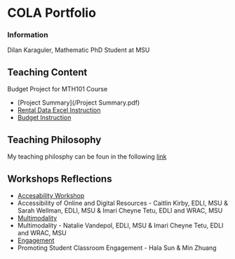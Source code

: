 # COLA Portfolio
### Information
Dilan Karaguler, Mathematic PhD Student at MSU


## Teaching Content
Budget Project for MTH101 Course
- [Project Summary](/Project Summary.pdf)
- [Rental Data Excel Instruction](/RentalExcelInstructions.pdf)
- [Budget Instruction](/BudgetProjectInstructions.pdf)

 ## Teaching Philosophy
 My teaching philosphy can be foun in the following [link](/TeachingPhilosophy-DilanKaraguler.pdf)
 

 ## Workshops Reflections
 - [Accesability Workshop](/ReflectionforAccesibilityWorkshop.pdf)
 - Accessibility of Online and Digital Resources - Caitlin Kirby, EDLI, MSU & Sarah Wellman, EDLI, MSU &
Imari Cheyne Tetu, EDLI and WRAC, MSU 
 - [Multimodality](/ReflectionforMultimodalityWorkshop.pdf)
 - Multimodality - Natalie Vandepol, EDLI, MSU &
Imari Cheyne Tetu, EDLI and WRAC, MSU 
 - [Engagement](/ReflectionforEngagementWorkshop.pdf)
 - Promoting Student Classroom Engagement - Hala Sun & Min Zhuang  
 
